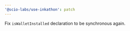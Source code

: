 ```yaml
---
'@scio-labs/use-inkathon': patch
---
```


Fix `isWalletInstalled` declaration to be synchronous again.

